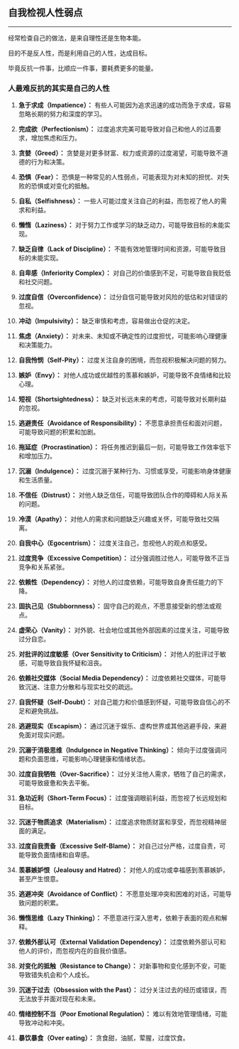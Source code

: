 ## 自我检视人性弱点

---
经常检查自己的做法，是来自理性还是生物本能。

目的不是反人性，而是利用自己的人性，达成目标。

毕竟反抗一件事，比顺应一件事，要耗费更多的能量。


### 人最难反抗的其实是自己的人性

1. **急于求成（Impatience）：** 有些人可能因为追求迅速的成功而急于求成，容易忽略长期的努力和深度的学习。

2. **完成欲（Perfectionism）：** 过度追求完美可能导致对自己和他人的过高要求，增加焦虑和压力。

3. **贪婪（Greed）：** 贪婪是对更多财富、权力或资源的过度渴望，可能导致不道德的行为和决策。

4. **恐惧（Fear）：** 恐惧是一种常见的人性弱点，可能表现为对未知的担忧、对失败的恐惧或对变化的抵触。

5. **自私（Selfishness）：** 一些人可能过度关注自己的利益，而忽视了他人的需求和利益。

6. **懒惰（Laziness）：** 对于努力工作或学习的缺乏动力，可能导致目标的未能实现。

7. **缺乏自律（Lack of Discipline）：** 不能有效地管理时间和资源，可能导致目标的未能实现。

8. **自卑感（Inferiority Complex）：** 对自己的价值感到不足，可能导致自我贬低和社交问题。

9. **过度自信（Overconfidence）：** 过分自信可能导致对风险的低估和对错误的忽视。

10. **冲动（Impulsivity）：** 缺乏审慎和考虑，容易做出仓促的决定。

11. **焦虑（Anxiety）：** 对未来、未知或不确定性的过度担忧，可能影响心理健康和决策能力。

12. **自我怜悯（Self-Pity）：** 过度关注自身的困境，而忽视积极解决问题的努力。

13. **嫉妒（Envy）：** 对他人成功或优越性的羡慕和嫉妒，可能导致不良情绪和比较心理。

14. **短视（Shortsightedness）：** 缺乏对长远未来的考虑，可能导致对长期利益的忽视。

15. **逃避责任（Avoidance of Responsibility）：** 不愿意承担责任和面对问题，可能导致问题的积累和加剧。

16. **拖延症（Procrastination）：** 将任务推迟到最后一刻，可能导致工作效率低下和增加压力。

17. **沉溺（Indulgence）：** 过度沉溺于某种行为、习惯或享受，可能影响身体健康和生活质量。

18. **不信任（Distrust）：** 对他人缺乏信任，可能导致团队合作的障碍和人际关系的问题。

19. **冷漠（Apathy）：** 对他人的需求和问题缺乏兴趣或关怀，可能导致社交隔离。

20. **自我中心（Egocentrism）：** 过度关注自己，忽视他人的观点和感受。

21. **过度竞争（Excessive Competition）：** 过分强调胜过他人，可能导致不正当竞争和关系紧张。

22. **依赖性（Dependency）：** 对他人的过度依赖，可能导致自身责任能力的下降。

23. **固执己见（Stubbornness）：** 固守自己的观点，不愿意接受新的想法或观点。

24. **虚荣心（Vanity）：** 对外貌、社会地位或其他外部因素的过度关注，可能导致过分自恋。

25. **对批评的过度敏感（Over Sensitivity to Criticism）：** 对他人的批评过于敏感，可能导致自我怀疑和沮丧。

26. **依赖社交媒体（Social Media Dependency）：** 过度依赖社交媒体，可能导致沉迷、注意力分散和与现实社交的疏远。

27. **自我怀疑（Self-Doubt）：** 对自己能力和价值感到怀疑，可能导致自信心的不足和避免挑战。

28. **逃避现实（Escapism）：** 通过沉迷于娱乐、虚构世界或其他逃避手段，来避免面对现实问题。

29. **沉溺于消极思维（Indulgence in Negative Thinking）：** 倾向于过度强调问题和负面思维，可能影响心理健康和情绪状态。

30. **过度自我牺牲（Over-Sacrifice）：** 过分关注他人需求，牺牲了自己的需求，可能导致疲惫和失去平衡。

31. **急功近利（Short-Term Focus）：** 过度强调眼前利益，而忽视了长远规划和目标。

32. **沉迷于物质追求（Materialism）：** 过度追求物质财富和享受，而忽视精神层面的满足。

33. **过度自我责备（Excessive Self-Blame）：** 对自己过分严格，过度自责，可能导致负面情绪和自卑感。

34. **羡慕嫉妒恨（Jealousy and Hatred）：** 对他人的成功或幸福感到羡慕嫉妒，甚至产生恨意。

35. **逃避冲突（Avoidance of Conflict）：** 不愿意处理冲突和困难的对话，可能导致问题的积累。

36. **懒惰思维（Lazy Thinking）：** 不愿意进行深入思考，依赖于表面的观点和解释。

37. **依赖外部认可（External Validation Dependency）：** 过度依赖外部认可和他人的评价，而忽视内在的自我价值感。

38. **对变化的抵触（Resistance to Change）：** 对新事物和变化感到不安，可能导致错失机会和个人成长。

39. **沉迷于过去（Obsession with the Past）：** 过分关注过去的经历或错误，而无法放手并面对现在和未来。

40. **情绪控制不当（Poor Emotional Regulation）：** 难以有效地管理情绪，可能导致冲动和冲突。

41. **暴饮暴食（Over eating）：** 贪食甜，油腻，荤腥，过度饮食。
